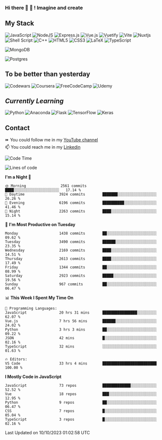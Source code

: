 ### Hi there 👋 🤖 ! Imagine and create

## My Stack
![JavaScript](https://img.shields.io/badge/javascript-%23323330.svg?style=for-the-badge&logo=javascript&logoColor=%23F7DF1E) ![NodeJS](https://img.shields.io/badge/node.js-6DA55F?style=for-the-badge&logo=node.js&logoColor=white) <img alt="Express.js" src="https://img.shields.io/badge/express.js%20-%23404d59.svg?&style=for-the-badge"/> ![Vue.js](https://img.shields.io/badge/vuejs-%2335495e.svg?style=for-the-badge&logo=vuedotjs&logoColor=%234FC08D) ![Vuetify](https://img.shields.io/badge/Vuetify-1867C0?style=for-the-badge&logo=vuetify&logoColor=AEDDFF) ![Vite](https://img.shields.io/badge/vite-%23646CFF.svg?style=for-the-badge&logo=vite&logoColor=white) ![Nuxtjs](https://img.shields.io/badge/Nuxt-002E3B?style=for-the-badge&logo=nuxtdotjs&logoColor=#00DC82) ![Shell Script](https://img.shields.io/badge/shell_script-%23121011.svg?style=for-the-badge&logo=gnu-bash&logoColor=white) ![C++](https://img.shields.io/badge/c++-%2300599C.svg?style=for-the-badge&logo=c%2B%2B&logoColor=white) ![HTML5](https://img.shields.io/badge/html5-%23E34F26.svg?style=for-the-badge&logo=html5&logoColor=white) ![CSS3](https://img.shields.io/badge/css3-%231572B6.svg?style=for-the-badge&logo=css3&logoColor=white) ![LaTeX](https://img.shields.io/badge/latex-%23008080.svg?style=for-the-badge&logo=latex&logoColor=white) ![TypeScript](https://img.shields.io/badge/typescript-%23007ACC.svg?style=for-the-badge&logo=typescript&logoColor=white)
<div>
  <img alt="MongoDB" src ="https://img.shields.io/badge/MongoDB-%234ea94b.svg?&style=for-the-badge&logo=mongodb&logoColor=white"/>
  
  ![Postgres](https://img.shields.io/badge/postgres-%23316192.svg?style=for-the-badge&logo=postgresql&logoColor=white)
</div>

## To be better than yesterday
![Codewars](https://img.shields.io/badge/Codewars-B1361E?style=for-the-badge&logo=codewars&logoColor=grey)
  ![Coursera](https://img.shields.io/badge/Coursera-%230056D2.svg?style=for-the-badge&logo=Coursera&logoColor=white)
  ![FreeCodeCamp](https://img.shields.io/badge/Freecodecamp-%23123.svg?&style=for-the-badge&logo=freecodecamp&logoColor=green)
  ![Udemy](https://img.shields.io/badge/Udemy-A435F0?style=for-the-badge&logo=Udemy&logoColor=white)

## *Currently Learning*
![Python](https://img.shields.io/badge/python-3670A0?style=for-the-badge&logo=python&logoColor=ffdd54) ![Anaconda](https://img.shields.io/badge/Anaconda-%2344A833.svg?style=for-the-badge&logo=anaconda&logoColor=white) 
![Flask](https://img.shields.io/badge/flask-%23000.svg?style=for-the-badge&logo=flask&logoColor=white) ![TensorFlow](https://img.shields.io/badge/TensorFlow-%23FF6F00.svg?style=for-the-badge&logo=TensorFlow&logoColor=white) ![Keras](https://img.shields.io/badge/Keras-%23D00000.svg?style=for-the-badge&logo=Keras&logoColor=white)

## Contact
⏩ You could follow me in my <a href="https://www.youtube.com/c/ViktorJimenezF" target="blank">YouTube channel</a>   <br>
📫 You could reach me in my <a href="https://www.linkedin.com/in/victorjuanjimenez/" target="blank">Linkedin</a>  

<!--START_SECTION:waka-->
![Code Time](http://img.shields.io/badge/Code%20Time-1%2C597%20hrs%2037%20mins-blue)

![Lines of code](https://img.shields.io/badge/From%20Hello%20World%20I%27ve%20Written-34.8%20million%20lines%20of%20code-blue)

**I'm a Night 🦉** 

```text
🌞 Morning                2561 commits        ████░░░░░░░░░░░░░░░░░░░░░   17.14 % 
🌆 Daytime                3924 commits        ███████░░░░░░░░░░░░░░░░░░   26.26 % 
🌃 Evening                6196 commits        ██████████░░░░░░░░░░░░░░░   41.46 % 
🌙 Night                  2263 commits        ████░░░░░░░░░░░░░░░░░░░░░   15.14 % 
```
📅 **I'm Most Productive on Tuesday** 

```text
Monday                   1438 commits        ██░░░░░░░░░░░░░░░░░░░░░░░   09.62 % 
Tuesday                  3490 commits        ██████░░░░░░░░░░░░░░░░░░░   23.35 % 
Wednesday                2169 commits        ████░░░░░░░░░░░░░░░░░░░░░   14.51 % 
Thursday                 2613 commits        ████░░░░░░░░░░░░░░░░░░░░░   17.49 % 
Friday                   1344 commits        ██░░░░░░░░░░░░░░░░░░░░░░░   08.99 % 
Saturday                 2923 commits        █████░░░░░░░░░░░░░░░░░░░░   19.56 % 
Sunday                   967 commits         ██░░░░░░░░░░░░░░░░░░░░░░░   06.47 % 
```


📊 **This Week I Spent My Time On** 

```text
💬 Programming Languages: 
JavaScript               20 hrs 31 mins      ████████████████░░░░░░░░░   62.07 % 
Vue.js                   7 hrs 56 mins       ██████░░░░░░░░░░░░░░░░░░░   24.02 % 
Python                   3 hrs 3 mins        ██░░░░░░░░░░░░░░░░░░░░░░░   09.22 % 
JSON                     42 mins             █░░░░░░░░░░░░░░░░░░░░░░░░   02.16 % 
TypeScript               32 mins             ░░░░░░░░░░░░░░░░░░░░░░░░░   01.63 % 

🔥 Editors: 
VS Code                  33 hrs 4 mins       █████████████████████████   100.00 % 
```

**I Mostly Code in JavaScript** 

```text
JavaScript               73 repos            █████████████░░░░░░░░░░░░   52.52 % 
Vue                      18 repos            ███░░░░░░░░░░░░░░░░░░░░░░   12.95 % 
Python                   9 repos             ██░░░░░░░░░░░░░░░░░░░░░░░   06.47 % 
CSS                      7 repos             █░░░░░░░░░░░░░░░░░░░░░░░░   05.04 % 
TypeScript               3 repos             █░░░░░░░░░░░░░░░░░░░░░░░░   02.16 % 
```




 Last Updated on 10/10/2023 01:02:58 UTC
<!--END_SECTION:waka-->

<!--
**ViktorJJF/ViktorJJF** is a ✨ _special_ ✨ repository because its `README.md` (this file) appears on your GitHub profile.



Here are some ideas to get you started:

- 🔭 I’m currently working on ...
- 🌱 I’m currently learning ...
- 👯 I’m looking to collaborate on ...
- 🤔 I’m looking for help with ...
- 💬 Ask me about ...
- 📫 How to reach me: ...
- 😄 Pronouns: ...
- ⚡ Fun fact: ...
-->

